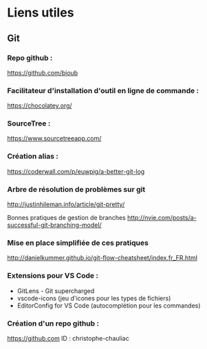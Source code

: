 # Liens utiles

## Git

### Repo github : 
https://github.com/bioub

### Facilitateur d'installation d'outil en ligne de commande : 
https://chocolatey.org/

### SourceTree : 
https://www.sourcetreeapp.com/

### Création alias : 
https://coderwall.com/p/euwpig/a-better-git-log

### Arbre de résolution de problèmes sur git
http://justinhileman.info/article/git-pretty/

Bonnes pratiques de gestion de branches
http://nvie.com/posts/a-successful-git-branching-model/

### Mise en place simplifiée de ces pratiques
http://danielkummer.github.io/git-flow-cheatsheet/index.fr_FR.html

### Extensions pour VS Code : 
- GitLens - Git supercharged
- vscode-icons (jeu d'icones pour les types de fichiers)
- EditorConfig for VS Code (autocomplétion pour les commandes)

### Création d'un repo github : 
https://github.com
ID : christophe-chauliac
